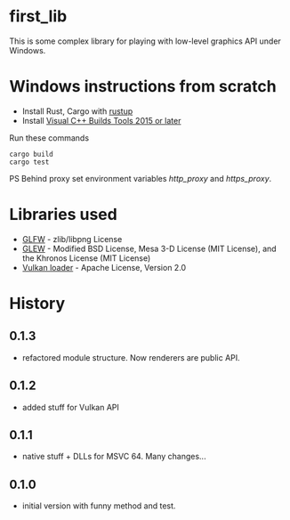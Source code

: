 # first_lib

This is some complex library for playing with low-level graphics API under Windows.

# Windows instructions from scratch

 * Install Rust, Cargo with [rustup](https://www.rust-lang.org/en-US/install.html)
 * Install [Visual C++ Builds Tools 2015 or later](https://visualstudio.microsoft.com/ru/thank-you-downloading-visual-studio/?sku=BuildTools&rel=15)

Run these commands

```
cargo build
cargo test
```

PS Behind proxy set environment variables *http_proxy* and *https_proxy*.

# Libraries used

 * [GLFW](https://github.com/glfw/glfw) - zlib/libpng License
 * [GLEW](https://github.com/nigels-com/glew) -  Modified BSD License, Mesa 3-D License (MIT License), and the Khronos License (MIT License)
 * [Vulkan loader](https://www.lunarg.com/vulkan-sdk/) - Apache License, Version 2.0

# History

## 0.1.3
  - refactored module structure. Now renderers are public API.

## 0.1.2
  - added stuff for Vulkan API

## 0.1.1
  - native stuff + DLLs for MSVC 64. Many changes...

## 0.1.0
  - initial version with funny method and test.